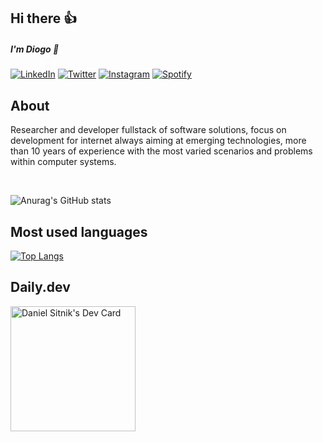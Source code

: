 ## Hi there 👍 

##### I'm Diogo 👋

[![LinkedIn](https://img.shields.io/badge/linkedin-%230077B5.svg?&style=for-the-badge&logo=linkedin&logoColor=white)](https://www.linkedin.com/in/diogosalmeida/)
[![Twitter](https://img.shields.io/badge/twitter-%231DA1F2.svg?&style=for-the-badge&logo=twitter&logoColor=white)](https://www.twitter.com/diogo_salmeida/)
[![Instagram](https://img.shields.io/badge/instagram-%23E4405F.svg?&style=for-the-badge&logo=instagram&logoColor=white)](https://www.instagram.com/diogo_salmeida/)
[![Spotify](https://img.shields.io/badge/spotify-%231DB954.svg?&style=for-the-badge&logo=spotify&logoColor=white)](https://open.spotify.com/user/diogomean?si=489a118ecddd4272)

## About

Researcher and developer fullstack of software solutions, focus on development for internet always aiming at emerging technologies, more than 10 years of experience with the most varied scenarios and problems within computer systems.

<br>

![Anurag's GitHub stats](https://github-readme-stats.vercel.app/api?username=diogosalmeida&show_icons=true&theme=radical)


## Most used languages

[![Top Langs](https://github-readme-stats.vercel.app/api/top-langs/?username=diogosalmeida&langs_count=8)](https://github.com/diogosalmeida/github-readme-stats)


## Daily.dev

<a href="https://app.daily.dev/diogosalmeida"><img src="https://avatars.githubusercontent.com/u/9199637?v=4" width="200" alt="Daniel Sitnik's Dev Card"/></a>
              
